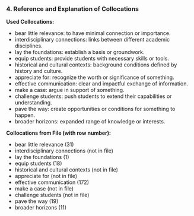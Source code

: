 ### 4. Reference and Explanation of Collocations

**Used Collocations:**
- bear little relevance: to have minimal connection or importance.
- interdisciplinary connections: links between different academic disciplines.
- lay the foundations: establish a basis or groundwork.
- equip students: provide students with necessary skills or tools.
- historical and cultural contexts: background conditions defined by history and culture.
- appreciate for: recognize the worth or significance of something.
- effective communication: clear and impactful exchange of information.
- make a case: argue in support of something.
- challenge students: push students to extend their capabilities or understanding.
- pave the way: create opportunities or conditions for something to happen.
- broader horizons: expanded range of knowledge or interests.

**Collocations from File (with row number):**
- bear little relevance (31)
- interdisciplinary connections (not in file)
- lay the foundations (1)
- equip students (18)
- historical and cultural contexts (not in file)
- appreciate for (not in file)
- effective communication (172)
- make a case (not in file)
- challenge students (not in file)
- pave the way (19)
- broader horizons (11)